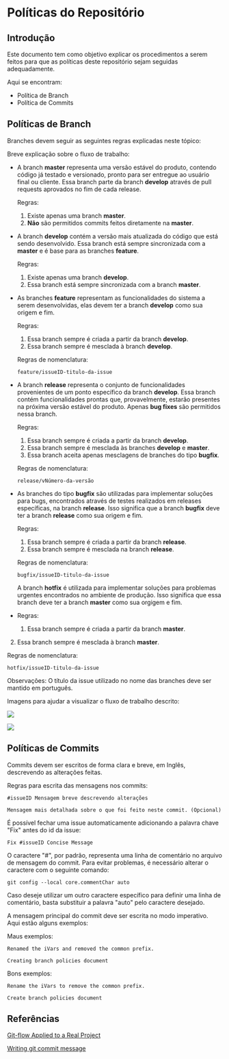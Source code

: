 # Políticas do Repositório

## Introdução

Este documento tem como objetivo  explicar os procedimentos a serem feitos para que as políticas deste repositório sejam seguidas adequadamente.

Aqui se encontram:

- Política de Branch
- Política de Commits

## Políticas de Branch

Branches devem seguir as seguintes regras explicadas neste tópico:

Breve explicação sobre o fluxo de trabalho:

- A branch **master** representa uma versão estável do produto, contendo código já testado e versionado, pronto para ser entregue ao usuário final ou cliente. Essa branch parte da branch **develop** através de pull requests aprovados no fim de cada release.

  Regras:

  1. Existe apenas uma branch **master**.
  2. **Não** são permitidos commits feitos diretamente na **master**.


- A branch **develop** contém a versão mais atualizada do código que está sendo desenvolvido. Essa branch está sempre sincronizada com a **master** e é base para as branches **feature**.

  Regras:

  1. Existe apenas uma branch **develop**.
  2. Essa branch está sempre sincronizada com a branch **master**.


- As branches **feature** representam as funcionalidades do sistema a serem desenvolvidas, elas devem ter a branch **develop** como sua origem e fim.

  Regras:

  1. Essa branch sempre é criada a partir da branch **develop**.
  2. Essa branch sempre é mesclada à branch **develop**.
  
  Regras de nomenclatura:

  `feature/issueID-titulo-da-issue`


- A branch **release** representa o conjunto de funcionalidades provenientes de um ponto específico da branch **develop**. Essa branch contém funcionalidades prontas que, provavelmente, estarão presentes na próxima versão estável do produto. Apenas **bug fixes** são permitidos nessa branch.

  Regras:

  1. Essa branch sempre é criada a partir da branch **develop**.
  2. Essa branch sempre é mesclada às branches **develop** e **master**.
  3. Essa branch aceita apenas mesclagens de branches do tipo **bugfix**.

  Regras de nomenclatura:

  `release/vNúmero-da-versão`
  
  


- As branches do tipo **bugfix** são utilizadas para implementar soluções para bugs, encontrados através de testes realizados em releases específicas, na branch **release**. Isso significa que a branch **bugfix** deve ter a branch **release** como sua origem e fim.

  Regras:

  1. Essa branch sempre é criada a partir da branch **release**.
  2. Essa branch sempre é mesclada na branch **release**.

  Regras de nomenclatura:

  `bugfix/issueID-titulo-da-issue`
  
  
  
  A branch **hotfix** é utilizada para implementar soluções para problemas urgentes encontrados no ambiente de produção. Isso significa que essa branch deve ter a branch **master** como sua orgigem e fim.


- Regras:

  1. Essa branch sempre é criada a partir da branch **master**.
2. Essa branch sempre é mesclada à branch **master**.
  
  Regras de nomenclatura:

  `hotfix/issueID-titulo-da-issue`

  


Observações: O título da issue utilizado no nome das branches deve ser mantido em português.


 Imagens para ajudar a visualizar o fluxo de trabalho descrito:

  ![](https://fpy.cz/pub/slides/git-workshop/images/gitflow.png)

  ![](https://miro.medium.com/max/640/0*FTwKYpFGADX-5Y0O)

## Políticas de Commits
Commits devem ser escritos de forma clara e breve, em Inglês, descrevendo as alterações feitas.

Regras para escrita das mensagens nos commits:

``` 
#issueID Mensagem breve descrevendo alterações
	
Mensagem mais detalhada sobre o que foi feito neste commit. (Opcional)
```

É possível fechar uma issue automaticamente adicionando a palavra chave "Fix" antes do id da issue:

`Fix #issueID Concise Message`

O caractere "#", por padrão, representa uma linha de comentário no arquivo de mensagem do commit. Para evitar problemas, é necessário alterar o caractere com o seguinte comando:

`git config --local core.commentChar auto`

Caso deseje utilizar um outro caractere específico para definir uma linha de comentário, basta substituir a palavra "auto" pelo caractere desejado.

A mensagem principal do commit deve ser escrita no modo imperativo. Aqui estão alguns exemplos:

Maus exemplos:

`Renamed the iVars and removed the common prefix.`

`Creating branch policies document `

Bons exemplos:

`Rename the iVars to remove the common prefix. `

`Create branch policies document`


## Referências

[Git-flow Applied to a Real Project](https://medium.com/empathyco/git-flow-applied-to-a-real-project-c08037e28f88)

[Writing git commit message](https://365git.tumblr.com/post/3308646748/writing-git-commit-messages)
